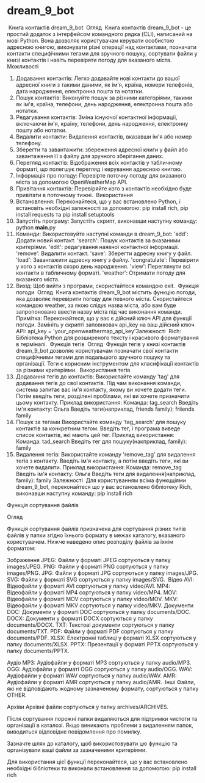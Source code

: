# dream_9_bot
​
Книга контактів dream_9_bot
​
Огляд
​
Книга контактів dream_9_bot - це простий додаток з інтерфейсом командного рядка (CLI), написаний на мові Python. Вона дозволяє користувачам керувати особистою адресною книгою, виконувати різні операції над контактами, позначати контакти специфічними тегами для зручного пошуку, сортувати файли у книзі контактів і навіть перевіряти погоду для вказаного міста.
​
Можливості
​
1. Додавання контактів: Легко додавайте нові контакти до вашої адресної книги з такими даними, як ім'я, країна, номери телефонів, дата народження, електронна пошта та нотатки.
2. Пошук контактів: Виконуйте пошук за різними категоріями, такими як ім'я, країна, телефони, день народження, електронна пошта або нотатки.
3. Редагування контактів: Зміна існуючої контактної інформації, включаючи ім'я, країну, телефони, день народження, електронну пошту або нотатки.
4. Видалити контакти: Видалення контактів, вказавши ім'я або номер телефону.
5. Зберегти та завантажити: збереження адресної книги у файл або завантаження її з файлу для зручного зберігання даних.
6. Перегляд контактів: Відображення всіх контактів у табличному форматі, що полегшує перегляд і керування адресною книгою.
7. Інформація про погоду: Перевірте поточну погоду для вказаного міста за допомогою OpenWeatherMap API.
8. Привітання контактів: Перевіряйте кого з контактів необхідно буде привітати в поточному тижні.
​
Використання
​
1. Встановлення: Переконайтеся, що у вас встановлено Python, і встановіть необхідні залежності за допомогою:
   pip install rich, pip install requests та pip install setuptools
2. Запустіть програму: Запустіть скрипт, виконавши наступну команду: python __main__.py
3. Команди: Використовуйте наступні команди в dream_9_bot:
     'add': Додати новий контакт.
     'search': Пошук контактів за вказаними критеріями.
     'edit': редагування наявної контактної інформації.
     'remove': Видалити контакт.
     'save': Зберегти адресну книгу у файл.
     'load': Завантажити адресну книгу з файлу.
     'congratulate': Перевірити у кого з контактів скоро день народження.
     'view': Переглянути всі контакти в табличному форматі.
     'weather': Отримати погоду для вказаного міста.
4. Вихід: Щоб вийти з програми, скористайтеся командою exit.
​
Функція погоди
​
Огляд
​
Книга контактів dream_9_bot містить функцію погоди, яка дозволяє перевірити погоду для певного міста. Скористайтеся командою weather, за якою слідує назва міста, або вам буде запропоновано ввести назву міста під час виконання команди.
​
Примітка: Переконайтеся, що у вас є дійсний ключ API для функції погоди. Замініть у скрипті заповнювач api_key на ваш дійсний ключ API: api_key = 'your_openweathermap_api_key'
​
Залежності
​
Rich: Бібліотека Python для розширеного тексту і красивого форматування в терміналі.
​
Функція тегів
​
Огляд
​
Функція тегів у книзі контактів dream_9_bot дозволяє користувачам позначати свої контакти специфічними тегами для подальшого зручного пошуку та організації. Теги є корисним інструментом для класифікації контактів за різними критеріями.
​
Використання тегів
​
1. Додавання тегів до контактів:
 Використайте команду 'tag' для додавання тегів до свої контактів.
 Під чам виконання команди, система запитає вас iм'я контакту, якому ви хочете додати теги.
 Потім введіть теги, розділені пробілами, які ви хочете призначити цьому контакту.
     Приклад використання:
         Команда: tag_search
         Введіть ім'я контакту: Ольга
         Введіть теги(наприклад, friends family): friiends family
​
2. Пошук за тегами
 Використайте команду 'tag_search' для пошуку контактів за конкретним тегом.
 Введіть тег, і програма виведе список контактів, які мають цей тег.
     Приклад використання:
         Команда: tad_search
         Введіть тег для пошуку(накприклад, family): family
​
3. Видалення тегів:
 Використайте команду 'remove_tag' для видалення тегів з контакту.
 Введіть ім'я контакту, а потім введіть теги, які ви хочете видалити.
     Приклад використання:
         Команда: remove_tag
         Введіть ім'я контакту: Ольга
         Введіть теги для видалення(наприклад, family): family
​
Залежності
​
Для користуванням всіма функцціями dream_9_bot, переконайтеся що у вас встановлено бібліотеку Rich, виконавши наступну команду:
pip install rich

Функція сортування файлів

Огляд

Функція сортування файлів  призначена для сортування різних типів файлів у папки згідно їхнього формату в межах каталогу, вказаного користувачем. Нижче наведено опис розподілу файлів за їхнім форматом:

Зображення
 JPEG: Файли у форматі JPEG сортуються у папку images/JPEG.
 PNG: Файли у форматі PNG сортуються у папку images/PNG.
 JPG: Файли у форматі JPG сортуються у папку images/JPG.
 SVG: Файли у форматі SVG сортуються у папку images/SVG.
​
Відео
 AVI: Відеофайли у форматі AVI сортуються у папку video/AVI.
 MP4: Відеофайли у форматі MP4 сортуються у папку video/MP4.
 MOV: Відеофайли у форматі MOV сортуються у папку video/MOV.
 MKV: Відеофайли у форматі MKV сортуються у папку video/MKV.
​
Документи
 DOC: Документи у форматі DOC сортуються у папку documents/DOC.
 DOCX: Документи у форматі DOCX сортуються у папку documents/DOCX.
 TXT: Текстові документи сортуються у папку documents/TXT.
 PDF: Файли у форматі PDF сортуються у папку documents/PDF.
 XLSX: Електронні таблиці у форматі XLSX сортуються у папку documents/XLSX.
 PPTX: Презентації у форматі PPTX сортуються у папку documents/PPTX.

Аудіо
 MP3: Аудіофайли у форматі MP3 сортуються у папку audio/MP3.
 OGG: Аудіофайли у форматі OGG сортуються у папку audio/OGG.
 WAV: Аудіофайли у форматі WAV сортуються у папку audio/WAV.
 AMR: Аудіофайли у форматі AMR сортуються у папку audio/AMR.
​
Інші
 Файли, які не відповідають жодному зазначеному формату, сортуються у папку OTHER.

Архіви
 Архівні файли сортуються у папку archives/ARCHIVES.

Після сортування порожні папки видаляються для підтримки чистоти та організації в каталозі. Якщо виникають проблеми з видаленням папок, виводиться відповідне повідомлення про помилку.

Зазначте шлях до каталогу, щоб використовувати цю функцію та організувати ваші файли за зазначеними критеріями.

Для використання цієї функції переконайтеся, що у вас встановлено необхідні бібліотеки та виконали встановлення за допомогою:
pip install rich